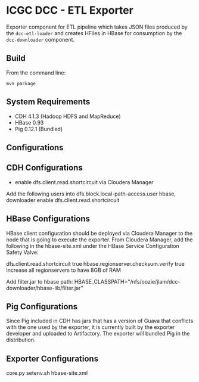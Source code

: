 ICGC DCC - ETL Exporter
===

Exporter component for ETL pipeline which takes JSON files produced by the `dcc-etl-loader` and creates HFiles in HBase for consumption by the `dcc-downloader` component.

Build
---

From the command line:

	mvn package

System Requirements
---
- CDH 4.1.3 (Hadoop HDFS and MapReduce)
- HBase 0.93
- Pig 0.12.1 (Bundled)

Configurations
---

CDH Configurations
----
- enable dfs.client.read.shortcircuit via Cloudera Manager 

Add the following users into dfs.block.local-path-access.user
hbase, downloader
enable dfs.client.read.shortcircuit

HBase Configurations
----

HBase client configuration should be deployed via Cloudera Manager to the node that is going to execute the exporter. 
From Cloudera Manager, add the following in the hbase-site.xml under the HBase Service Configuration Safety Valve:

<property>
	<name>dfs.client.read.shortcircuit</name>
	<value>true</value>
</property>

<property>
	<name>hbase.regionserver.checksum.verify</name>
	<value>true</value>
</property>
increase all regionservers to have 8GB of RAM

Add filter.jar to hbase path:
HBASE_CLASSPATH="/nfs/oozie/jlam/dcc-downloader/hbase-lib/filter.jar”

Pig Configurations
----
Since Pig included in CDH has jars that has a version of Guava that conflicts with the one used by the exporter, it is currently built by the exporter developer and uploaded to Artifactory. The exporter will bundled Pig in the distribution. 


Exporter Configurations
----
core.py
setenv.sh
hbase-site.xml
